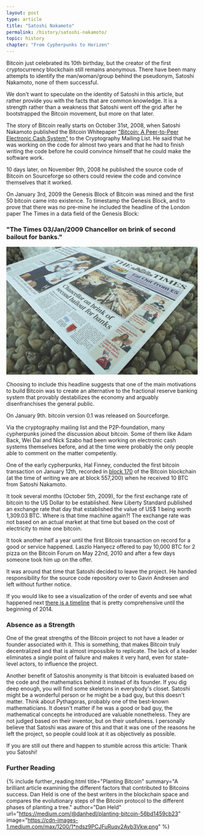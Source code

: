```yaml
---
layout: post
type: article
title: "Satoshi Nakamoto"
permalink: /history/satoshi-nakamoto/
topic: history
chapter: "From Cypherpunks to Horizen"
---
```


Bitcoin just celebrated its 10th birthday, but the creator of the first cryptocurrency blockchain still remains anonymous. There have been many attempts to identify the man/woman/group behind the pseudonym, Satoshi Nakamoto, none of them successful.

We don't want to speculate on the identity of Satoshi in this article, but rather provide you with the facts that are common knowledge. It is a strength rather than a weakness that Satoshi went off the grid after he bootstrapped the Bitcoin movement, but more on that later.

The story of Bitcoin really starts on October 31st, 2008, when Satoshi Nakamoto published the Bitcoin Whitepaper ["Bitcoin: A Peer-to-Peer Electronic Cash System"](https://bitcoin.org/bitcoin.pdf) to the Cryptography Mailing List. He said that he was working on the code for almost two years and that he had to finish writing the code before he could convince himself that he could make the software work.

10 days later, on November 9th, 2008 he published the source code of Bitcoin on Sourceforge so others could review the code and convince themselves that it worked.

On January 3rd, 2009 the Genesis Block of Bitcoin was mined and the first 50 bitcoin came into existence. To timestamp the Genesis Block, and to prove that there was no pre-mine he included the headline of the London paper The Times in a data field of the Genesis Block:

<h3 class="text-center font-italic">"The Times 03/Jan/2009 Chancellor on brink of second bailout for banks."</h3>

![chancellor](/assets/post_files/history/satoshi-nakamoto/chancellor.jpg)

Choosing to include this headline suggests that one of the main motivations to build Bitcoin was to create an alternative to the fractional reserve banking system that provably destabilizes the economy and arguably disenfranchises the general public.

On January 9th. bitcoin version 0.1 was released on Sourceforge.

Via the cryptography mailing list and the P2P-foundation, many cypherpunks joined the discussion about bitcoin. Some of them like Adam Back, Wei Dai and Nick Szabo had been working on electronic cash systems themselves before, and at the time were probably the only people able to comment on the matter competently. 

One of the early cypherpunks, Hal Finney, conducted the first bitcoin transaction on January 12th, recorded in [block 170](https://blockexplorer.com/block/00000000d1145790a8694403d4063f323d499e655c83426834d4ce2f8dd4a2ee) of the Bitcoin blockchain (at the time of writing we are at block 557,200) when he received 10 BTC from Satoshi Nakamoto.

It took several months (October 5th, 2009), for the first exchange rate of bitcoin to the US Dollar to be established. New Liberty Standard published an exchange rate that day that established the value of US$ 1 being worth 1,309.03 BTC. Where is that time machine again?! The exchange rate was not based on an actual market at that time but based on the cost of electricity to mine one bitcoin.

It took another half a year until the first Bitcoin transaction on record for a good or service happened. Laszlo Hanyecz offered to pay 10,000 BTC for 2 pizza on the Bitcoin Forum on May 22nd, 2010 and after a few days someone took him up on the offer. 

It was around that time that Satoshi decided to leave the project. He handed responsibility for the source code repository over to Gavin Andresen and left without further notice.

If you would like to see a visualization of the order of events and see what happened next [there is a timeline](http://historyofbitcoin.org/) that is pretty comprehensive until the beginning of 2014.

### Absence as a Strength

One of the great strengths of the Bitcoin project to not have a leader or founder associated with it. This is something, that makes Bitcoin truly decentralized and that is almost impossible to replicate. The lack of a leader eliminates a single point of failure and makes it very hard, even for state-level actors, to influence the project.

Another benefit of Satoshis anonymity is that bitcoin is evaluated based on the code and the mathematics behind it instead of its founder. If you dig deep enough, you will find some skeletons in everybody's closet. Satoshi might be a wonderful person or he might be a bad guy, but this doesn't matter. Think about Pythagoras, probably one of the best-known mathematicians. It doesn't matter if he was a good or bad guy, the mathematical concepts he introduced are valuable nonetheless. They are not judged based on their inventor, but on their usefulness. I personally believe that Satoshi was aware of this and that it was one of the reasons he left the project, so people could look at it as objectively as possible.

If you are still out there and happen to stumble across this article: Thank you Satoshi!

### Further Reading

{%
  include further_reading.html
  title="Planting Bitcoin"
  summary="A brilliant article examining the different factors that contributed to Bitcoins success. Dan Held is one of the best writers in the blockchain space and compares the evolutionary steps of the Bitcoin protocol to the different phases of planting a tree."
  author="Dan Held"
  url="https://medium.com/@danhedl/planting-bitcoin-56bd1459cb23"
  image="https://cdn-images-1.medium.com/max/1200/1*ndsz9PCJFuRuqv2Ayb3Vkw.png"
%}
